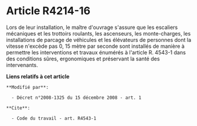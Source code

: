 # Article R4214-16

Lors de leur installation, le maître d'ouvrage s'assure que les escaliers mécaniques et les trottoirs roulants, les
ascenseurs, les monte-charges, les installations de parcage de véhicules et les élévateurs de personnes dont la vitesse
n'excède pas 0, 15 mètre par seconde sont installés de manière à permettre les interventions et travaux énumérés à l'article
R. 4543-1 dans des conditions sûres, ergonomiques et préservant la santé des intervenants.

**Liens relatifs à cet article**

	**Modifié par**:

	  - Décret n°2008-1325 du 15 décembre 2008 - art. 1

	**Cite**:

	  - Code du travail - art. R4543-1

